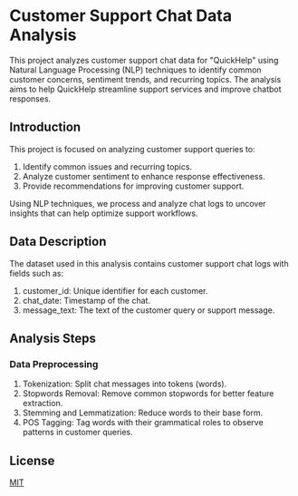 # Customer Support Chat Data Analysis

This project analyzes customer support chat data for "QuickHelp" using Natural Language Processing (NLP) techniques to identify common customer concerns, sentiment trends, and recurring topics. The analysis aims to help QuickHelp streamline support services and improve chatbot responses.

## Introduction

This project is focused on analyzing customer support queries to:

1. Identify common issues and recurring topics.
2. Analyze customer sentiment to enhance response effectiveness.
3. Provide recommendations for improving customer support.

Using NLP techniques, we process and analyze chat logs to uncover insights that can help optimize support workflows.

## Data Description
The dataset used in this analysis contains customer support chat logs with fields such as:

1. customer_id: Unique identifier for each customer.
2. chat_date: Timestamp of the chat.
3. message_text: The text of the customer query or support message.


## Analysis Steps

### Data Preprocessing
1. Tokenization: Split chat messages into tokens (words).
2. Stopwords Removal: Remove common stopwords for better feature extraction.
3. Stemming and Lemmatization: Reduce words to their base form.
4. POS Tagging: Tag words with their grammatical roles to observe patterns in customer queries.

## License

[MIT](https://github.com/HChandeepa/NLP_Analysis_of_Customer_Support_Chat_Data/blob/main/LICENSE)
